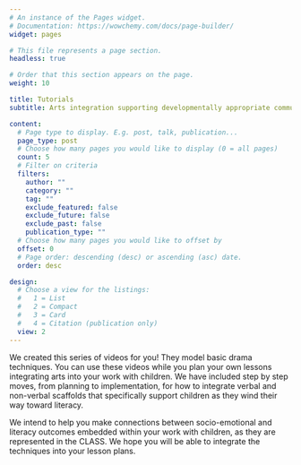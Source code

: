 ```yaml
---
# An instance of the Pages widget.
# Documentation: https://wowchemy.com/docs/page-builder/
widget: pages

# This file represents a page section.
headless: true

# Order that this section appears on the page.
weight: 10

title: Tutorials
subtitle: Arts integration supporting developmentally appropriate communication

content:
  # Page type to display. E.g. post, talk, publication...
  page_type: post
  # Choose how many pages you would like to display (0 = all pages)
  count: 5
  # Filter on criteria
  filters:
    author: ""
    category: ""
    tag: ""
    exclude_featured: false
    exclude_future: false
    exclude_past: false
    publication_type: ""
  # Choose how many pages you would like to offset by
  offset: 0
  # Page order: descending (desc) or ascending (asc) date.
  order: desc

design:
  # Choose a view for the listings:
  #   1 = List
  #   2 = Compact
  #   3 = Card
  #   4 = Citation (publication only)
  view: 2
---
```

We created this series of videos for you! They model basic drama techniques. You can use these videos while you plan your own lessons integrating arts into your work with children. We have included step by step moves, from planning to implementation, for how to integrate verbal and non-verbal scaffolds that specifically support children as they wind their way toward literacy. 

We intend to help you make connections between socio-emotional and literacy outcomes embedded within your work with children, as they are represented in the CLASS.  We hope you will be able to integrate the techniques into your lesson plans. 